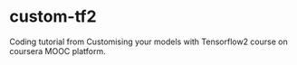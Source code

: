 # custom-tf2
Coding tutorial from Customising your models with Tensorflow2 course on coursera MOOC platform.
